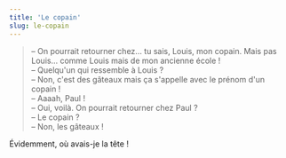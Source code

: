 ```yaml
---
title: 'Le copain'
slug: le-copain
---
```


> – On pourrait retourner chez… tu sais, Louis, mon copain. Mais pas Louis…
> comme Louis mais de mon ancienne école !  
> – Quelqu'un qui ressemble à Louis ?  
> – Non, c'est des gâteaux mais ça s'appelle avec le prénom d'un copain !  
> – Aaaah, Paul !  
> – Oui, voilà. On pourrait retourner chez Paul ?  
> – Le copain ?  
> – Non, les gâteaux !

Évidemment, où avais-je la tête !
